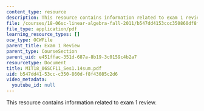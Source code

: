 ```yaml
---
content_type: resource
description: This resource contains information related to exam 1 review.
file: /courses/18-06sc-linear-algebra-fall-2011/b547dd4153ccc350860df8f43085c2d6_MIT18_06SCF11_Ses1.14sum.pdf
file_type: application/pdf
learning_resource_types: []
ocw_type: OCWFile
parent_title: Exam 1 Review
parent_type: CourseSection
parent_uid: e451ffac-351d-687a-8b19-3c0159c4b2a7
resourcetype: Document
title: MIT18_06SCF11_Ses1.14sum.pdf
uid: b547dd41-53cc-c350-860d-f8f43085c2d6
video_metadata:
  youtube_id: null
---
```

This resource contains information related to exam 1 review.